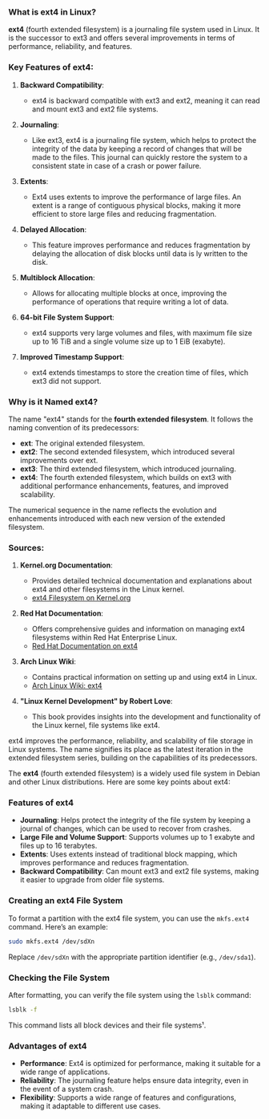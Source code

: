 ### What is ext4 in Linux?

**ext4** (fourth extended filesystem) is a journaling file system used in Linux. It is the successor to ext3 and offers several improvements in terms of performance, reliability, and features.

### Key Features of ext4:

1. **Backward Compatibility**:
   - ext4 is backward compatible with ext3 and ext2, meaning it can read and mount ext3 and ext2 file systems.

2. **Journaling**:
   - Like ext3, ext4 is a journaling file system, which helps to protect the integrity of the data by keeping a record of changes that will be made to the files. This journal can quickly restore the system to a consistent state in case of a crash or power failure.

3. **Extents**:
   - Ext4 uses extents to improve the performance of large files. An extent is a range of contiguous physical blocks, making it more efficient to store large files and reducing fragmentation.

4. **Delayed Allocation**:
   - This feature improves performance and reduces fragmentation by delaying the allocation of disk blocks until data is ly written to the disk.

5. **Multiblock Allocation**:
   - Allows for allocating multiple blocks at once, improving the performance of operations that require writing a lot of data.

6. **64-bit File System Support**:
   - ext4 supports very large volumes and files, with maximum file size up to 16 TiB and a single volume size up to 1 EiB (exabyte).

7. **Improved Timestamp Support**:
   - ext4 extends timestamps to store the creation time of files, which ext3 did not support.

### Why is it Named ext4?

The name "ext4" stands for the **fourth extended filesystem**. It follows the naming convention of its predecessors:
- **ext**: The original extended filesystem.
- **ext2**: The second extended filesystem, which introduced several improvements over ext.
- **ext3**: The third extended filesystem, which introduced journaling.
- **ext4**: The fourth extended filesystem, which builds on ext3 with additional performance enhancements, features, and improved scalability.

The numerical sequence in the name reflects the evolution and enhancements introduced with each new version of the extended filesystem.

### Sources:
1. **Kernel.org Documentation**:
   - Provides detailed technical documentation and explanations about ext4 and other filesystems in the Linux kernel.
   - [ext4 Filesystem on Kernel.org](https://www.kernel.org/doc/html/latest/filesystems/ext4/index.html)

2. **Red Hat Documentation**:
   - Offers comprehensive guides and information on managing ext4 filesystems within Red Hat Enterprise Linux.
   - [Red Hat Documentation on ext4](https://access.redhat.com/documentation/en-us/red_hat_enterprise_linux/7/html/storage_administration_guide/ch-ext4)

3. **Arch Linux Wiki**:
   - Contains practical information on setting up and using ext4 in Linux.
   - [Arch Linux Wiki: ext4](https://wiki.archlinux.org/title/ext4)

4. **"Linux Kernel Development" by Robert Love**:
   - This book provides insights into the development and functionality of the Linux kernel,  file systems like ext4.

ext4 improves the performance, reliability, and scalability of file storage in Linux systems. The name signifies its place as the latest iteration in the extended filesystem series, building on the capabilities of its predecessors.

The **ext4** (fourth extended filesystem) is a widely used file system in Debian and other Linux distributions. Here are some key points about ext4:

### **Features of ext4**
- **Journaling**: Helps protect the integrity of the file system by keeping a journal of changes, which can be used to recover from crashes.
- **Large File and Volume Support**: Supports volumes up to 1 exabyte and files up to 16 terabytes.
- **Extents**: Uses extents instead of traditional block mapping, which improves performance and reduces fragmentation.
- **Backward Compatibility**: Can mount ext3 and ext2 file systems, making it easier to upgrade from older file systems.

### **Creating an ext4 File System**
To format a partition with the ext4 file system, you can use the `mkfs.ext4` command. Here’s an example:

```bash
sudo mkfs.ext4 /dev/sdXn
```
Replace `/dev/sdXn` with the appropriate partition identifier (e.g., `/dev/sda1`).

### **Checking the File System**
After formatting, you can verify the file system using the `lsblk` command:

```bash
lsblk -f
```
This command lists all block devices and their file systems¹.

### **Advantages of ext4**
- **Performance**: Ext4 is optimized for performance, making it suitable for a wide range of applications.
- **Reliability**: The journaling feature helps ensure data integrity, even in the event of a system crash.
- **Flexibility**: Supports a wide range of features and configurations, making it adaptable to different use cases.
